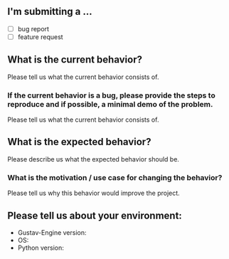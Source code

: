 ## I'm submitting a ...

- [ ] bug report
- [ ] feature request

## What is the current behavior?

Please tell us what the current behavior consists of.

### If the current behavior is a bug, please provide the steps to reproduce and if possible, a minimal demo of the problem.

Please tell us what the current behavior consists of.

## What is the expected behavior?

Please describe us what the expected behavior should be.

### What is the motivation / use case for changing the behavior?

Please tell us why this behavior would improve the project.

## Please tell us about your environment:

- Gustav-Engine version: ` `
- OS: ` `
- Python version: ` `

